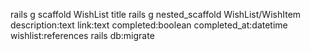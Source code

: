 rails g scaffold WishList title
rails g nested_scaffold WishList/WishItem description:text link:text completed:boolean completed_at:datetime wishlist:references
rails db:migrate